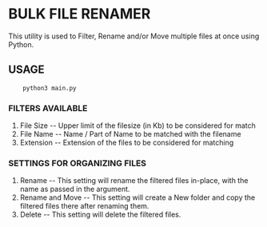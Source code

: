 # BULK FILE RENAMER

This utility is used to Filter, Rename and/or Move multiple files at once using Python.

## USAGE

        python3 main.py

### FILTERS AVAILABLE

1. File Size -- Upper limit of the filesize (in Kb) to be considered for match 
2. File Name -- Name / Part of Name to be matched with the filename
3. Extension -- Extension of the files to be considered for matching

### SETTINGS FOR ORGANIZING FILES

1. Rename -- This setting will rename the filtered files in-place, with the name as passed in the argument.
2. Rename and Move -- This setting will create a New folder and copy the filtered files there after renaming them.
3. Delete -- This setting will delete the filtered files.